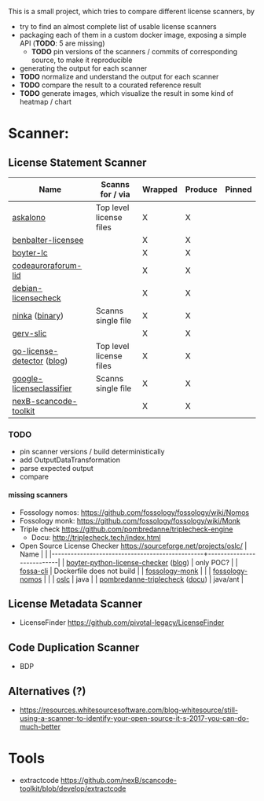 This is a small project, which tries to compare different license scanners, by
- try to find an almost complete list of usable license scanners
- packaging each of them in a custom docker image, exposing a simple API (**TODO**: 5 are missing)
  - **TODO** pin versions of the scanners / commits of corresponding source, to make it reproducible
- generating the output for each scanner
- **TODO** normalize and understand the output for each scanner
- **TODO** compare the result to a courated reference result
- **TODO** generate images, which visualize the result in some kind of heatmap / chart

# Scanner:

## License Statement Scanner
| Name                                 | Scanns for / via        | Wrapped | Produce | Pinned |
|--------------------------------------|-------------------------|---------|---------|--------|
| [askalono](https://github.com/amzn/askalono)                        | Top level license files | X       | X       |        |
| [benbalter-licensee](https://github.com/benbalter/licensee)              |                         | X       | X       |        |
| [boyter-lc](https://github.com/boyter/lc)                       |                         | X       | X       |        |
| [codeauroraforum-lid](https://github.com/codeauroraforum/lid)             |                         | X       | X       |        |
| [debian-licensecheck](https://manpages.debian.org/jessie/devscripts/licensecheck.1.de.html)             |                         | X       | X       |        |
| [ninka](http://ninka.turingmachine.org) ([binary](http://ninka.turingmachine.org/download/ninka-1.3.tar.bz2))             | Scanns single file      | X       | X       |        |
| [gerv-slic](https://github.com/gerv/slic)                       |                         | X       | X       |        |
| [go-license-detector](https://github.com/src-d/go-license-detector) ([blog](https://blog.sourced.tech/post/gld/)) | Top level license files | X       | X       |        |
| [google-licenseclassifier](https://github.com/google/licenseclassifier)        | Scanns single file      | X       | X       |        |
| [nexB-scancode-toolkit](https://github.com/nexB/scancode-toolkit)           |                         | X       | X       |        |

### TODO
- pin scanner versions / build deterministically
- add OutputDataTransformation
- parse expected output
- compare
#### missing scanners
- Fossology nomos: https://github.com/fossology/fossology/wiki/Nomos
- Fossology monk: https://github.com/fossology/fossology/wiki/Monk
- Triple check https://github.com/pombredanne/triplecheck-engine 
  - Docu: http://triplecheck.tech/index.html
- Open Source License Checker https://sourceforge.net/projects/oslc/
| Name                                           |                           |
|------------------------------------------------+---------------------------|
| [boyter-python-license-checker](https://github.com/boyter/python-license-checker) ([blog](https://boyter.org/2017/05/identify-software-licenses-python-vector-space-search-ngram-keywords/)) | only POC?                 |
| [fossa-cli](https://github.com/fossas/fossa-cli)                                 | Dockerfile does not build |
| [fossology-monk](https://github.com/fossology/fossology/wiki/Monk)                            |                           |
| [fossology-nomos](https://github.com/fossology/fossology/wiki/Nomos)                           |                           |
| [oslc](https://sourceforge.net/projects/oslc/)                                      | java                      |
| [pombredanne-triplecheck](https://github.com/pombredanne/triplecheck-engine) ([docu](http://triplecheck.tech/index.html))       | java/ant                  |

## License Metadata Scanner

- LicenseFinder https://github.com/pivotal-legacy/LicenseFinder

## Code Duplication Scanner
- BDP

## Alternatives (?)
- https://resources.whitesourcesoftware.com/blog-whitesource/still-using-a-scanner-to-identify-your-open-source-it-s-2017-you-can-do-much-better

# Tools
- extractcode https://github.com/nexB/scancode-toolkit/blob/develop/extractcode
